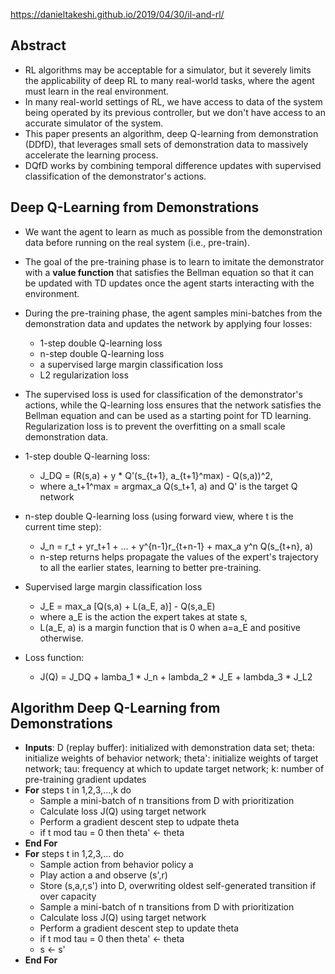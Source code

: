 https://danieltakeshi.github.io/2019/04/30/il-and-rl/

## Abstract

* RL algorithms may be acceptable for a simulator, but it severely limits the applicability of deep RL to many real-world tasks, where the agent must learn in the real environment. 
* In many real-world settings of RL, we have access to data of the system being operated by its previous controller, but we don't have access to an accurate simulator of the system.
* This paper presents an algorithm, deep Q-learning from demonstration (DDfD), that leverages small sets of demonstration data to massively accelerate the learning process. 
* DQfD works by combining temporal difference updates with supervised classification of the demonstrator's actions. 

## Deep Q-Learning from Demonstrations

* We want the agent to learn as much as possible from the demonstration data before running on the real system (i.e., pre-train). 
* The goal of the pre-training phase is to learn to imitate the demonstrator with a **value function** that satisfies the Bellman equation so that it can be updated with TD updates
once the agent starts interacting with the environment.
* During the pre-training phase, the agent samples mini-batches from the demonstration data and updates the network by applying four losses:
  * 1-step double Q-learning loss
  * n-step double Q-learning loss
  * a supervised large margin classification loss
  * L2 regularization loss

* The supervised loss is used for classification of the demonstrator's actions, while the Q-learning loss ensures that the network satisfies the Bellman equation and can be
used as a starting point for TD learning. Regularization loss is to prevent the overfitting on a small scale demonstration data.

* 1-step double Q-learning loss:
  * J_DQ = (R(s,a) + y * Q'(s_{t+1}, a_{t+1}^max) - Q(s,a))^2, 
  * where a_t+1^max = argmax_a Q(s_t+1, a) and Q' is the target Q network
* n-step double Q-learning loss (using forward view, where t is the current time step):
  * J_n = r_t + yr_t+1 + ... + y^{n-1}r_{t+n-1} + max_a y^n Q(s_{t+n}, a)
  * n-step returns helps propagate the values of the expert's trajectory to all the earlier states, learning to better pre-training.
* Supervised large margin classification loss
  * J_E = max_a [Q(s,a) + L(a_E, a)] - Q(s,a_E)
  * where a_E is the action the expert takes at state s,
  * L(a_E, a) is a margin function that is 0 when a=a_E and positive otherwise.
* Loss function: 
  * J(Q) = J_DQ + lamba_1 * J_n + lambda_2 * J_E + lambda_3 * J_L2


## Algorithm Deep Q-Learning from Demonstrations
* **Inputs**: D (replay buffer): initialized with demonstration data set; theta: initialize weights of behavior network; theta': initialize weights of target network; tau: frequency at which to update target network; k: number of pre-training gradient updates
* **For** steps t in 1,2,3,...,k do
  * Sample a mini-batch of n transitions from D with prioritization
  * Calculate loss J(Q) using target network
  * Perform a gradient descent step to udpate theta
  * if t mod tau = 0 then theta' <- theta
* **End For**
* **For** steps t in 1,2,3,... do
  * Sample action from behavior policy a
  * Play action a and observe (s',r)
  * Store (s,a,r,s') into D, overwriting oldest self-generated transition if over capacity
  * Sample a mini-batch of n transitions from D with prioritization
  * Calculate loss J(Q) using target network
  * Perform a gradient descent step to update theta
  * if t mod tau = 0 then theta' <- theta
  * s <- s'
* **End For**
